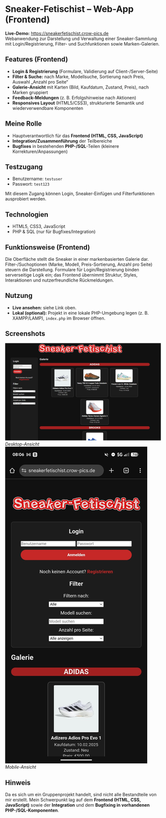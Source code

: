 # Sneaker-Fetischist – Web-App (Frontend)

**Live-Demo:** https://sneakerfetischist.crow-pics.de  
Webanwendung zur Darstellung und Verwaltung einer Sneaker-Sammlung mit Login/Registrierung, Filter- und Suchfunktionen sowie Marken-Galerien.

## Features (Frontend)
- **Login & Registrierung** (Formulare, Validierung auf Client-/Server-Seite)
- **Filter & Suche:** nach Marke, Modellsuche, Sortierung nach Preis, Auswahl „Anzahl pro Seite“
- **Galerie-Ansicht** mit Karten (Bild, Kaufdatum, Zustand, Preis), nach Marken gruppiert
- **Feedback-Meldungen** (z. B. Erfolgshinweise nach Aktionen)
- **Responsives Layout** (HTML5/CSS3), strukturierte Semantik und wiederverwendbare Komponenten

## Meine Rolle
- Hauptverantwortlich für das **Frontend (HTML, CSS, JavaScript)**
- **Integration/Zusammenführung** der Teilbereiche
- **Bugfixes** in bestehenden **PHP-/SQL**-Teilen (kleinere Korrekturen/Anpassungen)

## Testzugang
- Benutzername: `testuser`  
- Passwort: `test123`  

Mit diesem Zugang können Login, Sneaker-Einfügen und Filterfunktionen ausprobiert werden.

## Technologien
- HTML5, CSS3, JavaScript
- PHP & SQL (nur für Bugfixes/Integration)

## Funktionsweise (Frontend)
Die Oberfläche stellt die Sneaker in einer markenbasierten Galerie dar. Filter-/Suchoptionen (Marke, Modell, Preis-Sortierung, Anzahl pro Seite) steuern die Darstellung. Formulare für Login/Registrierung binden serverseitige Logik ein; das Frontend übernimmt Struktur, Styles, Interaktionen und nutzerfreundliche Rückmeldungen.

## Nutzung
- **Live ansehen:** siehe Link oben.
- **Lokal (optional):** Projekt in eine lokale PHP-Umgebung legen (z. B. XAMPP/LAMP), `index.php` im Browser öffnen.

## Screenshots
![Screenshot](images/screenshot.png) 
*Desktop-Ansicht*
![Screenshot](images/screenshotmobile.png) 
*Mobile-Ansicht*

## Hinweis
Da es sich um ein Gruppenprojekt handelt, sind nicht alle Bestandteile von mir erstellt. Mein Schwerpunkt lag auf dem **Frontend (HTML, CSS, JavaScript)** sowie der **Integration** und dem **Bugfixing in vorhandenen PHP-/SQL-Komponenten**.
